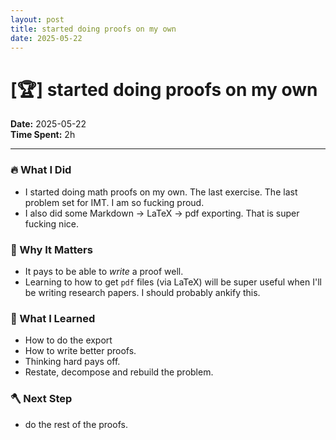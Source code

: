 ```yaml
---
layout: post
title: started doing proofs on my own
date: 2025-05-22
---
```

# [🏆] started doing proofs on my own

**Date:** 2025-05-22  
**Time Spent:** 2h 

---

### 🔥 What I Did
- I started doing math proofs on my own. The last exercise. The last problem set for IMT. I am so fucking proud.
- I also did some Markdown -> LaTeX -> pdf exporting. That is super fucking nice.

### 🎯 Why It Matters
- It pays to be able to _write_ a proof well.
- Learning to how to get  `pdf` files (via LaTeX) will be super useful when I'll be writing research papers. I should probably ankify this.

### 🧠 What I Learned
- How to do the export
- How to write better proofs.
- Thinking hard pays off.
- Restate, decompose and rebuild the problem.

### 🪓 Next Step
- do the rest of the proofs.
